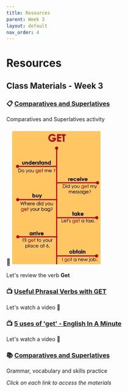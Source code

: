```yaml
---
title: Resources
parent: Week 3
layout: default
nav_order: 4
---
```

# Resources

## Class Materials - Week 3

### 📋 [Comparatives and Superlatives](https://www.canva.com/design/DAGyEhUfEXA/mUZH4ZGg5VQlefXogDJGxw/edit?utm_content=DAGyEhUfEXA&utm_campaign=designshare&utm_medium=link2&utm_source=sharebutton)
Comparatives and Superlatives activity

### 🤔 ![Get Rules](https://raw.githubusercontent.com/welearntogetherfenicia/elementary2-y/refs/heads/main/assets/images/getRules.jpg)
Let's review the verb **Get**

### 📺 [Useful Phrasal Verbs with GET](https://www.youtube.com/watch?v=hAtgXJ7YxOc)
Let's watch a video 👀

### 📺 [5 uses of 'get' - English In A Minute](https://www.youtube.com/watch?v=uLoZ0OfxXfc)
Let's watch a video 👀

### 📚 [Comparatives and Superlatives](https://www.gramatica-inglesa.com/en/units/adjectives/comparatives-and-superlatives)
Grammar, vocabulary and skills practice

*Click on each link to access the materials*
